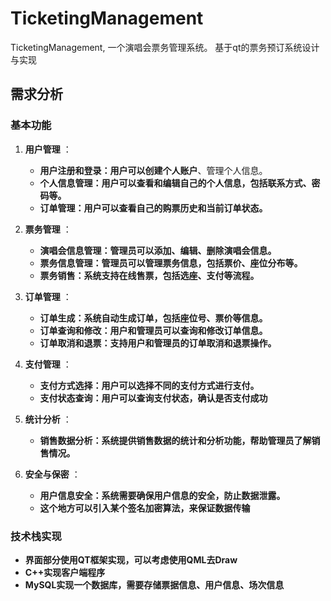 # TicketingManagement

TicketingManagement, 一个演唱会票务管理系统。 基于qt的票务预订系统设计与实现

## 需求分析

### 基本功能

1. **用户管理** ：

   * **用户注册和登录：用户可以创建个人账户**、管理个人信息。
   * **个人信息管理：用户可以查看和编辑自己的个人信息，包括联系方式、密码等。**
   * **订单管理：用户可以查看自己的购票历史和当前订单状态。**
2. **票务管理** ：

   * **演唱会信息管理：管理员可以添加、编辑、删除演唱会信息。**
   * **票务信息管理：管理员可以管理票务信息，包括票价、座位分布等。**
   * **票务销售：系统支持在线售票，包括选座、支付等流程。**
3. **订单管理** ：

   * **订单生成：系统自动生成订单，包括座位号、票价等信息。**
   * **订单查询和修改：用户和管理员可以查询和修改订单信息。**
   * **订单取消和退票：支持用户和管理员的订单取消和退票操作。**
4. **支付管理** ：

   * **支付方式选择：用户可以选择不同的支付方式进行支付。**
   * **支付状态查询：用户可以查询支付状态，确认是否支付成功**
5. **统计分析** ：

   * **销售数据分析：系统提供销售数据的统计和分析功能，帮助管理员了解销售情况。**
6. **安全与保密** ：

   * **用户信息安全：系统需要确保用户信息的安全，防止数据泄露。**
   * **这个地方可以引入某个签名加密算法，来保证数据传输**

### 技术栈实现

* **界面部分使用QT框架实现，可以考虑使用QML去Draw**
* **C++实现客户端程序**
* **MySQL实现一个数据库，需要存储票据信息、用户信息、场次信息**
